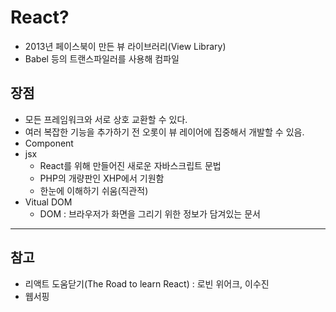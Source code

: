 # React?

  - 2013년 페이스북이 만든 뷰 라이브러리(View Library)
  - Babel 등의 트랜스파일러를 사용해 컴파일


## 장점

  - 모든 프레임워크와 서로 상호 교환할 수 있다.
  - 여러 복잡한 기능을 추가하기 전 오롯이 뷰 레이어에 집중해서 개발할 수 있음.
  - Component
  - jsx
    + React를 위해 만들어진 새로운 자바스크립트 문법
    + PHP의 개량판인 XHP에서 기원함
    + 한눈에 이해하기 쉬움(직관적)
  - Vitual DOM
    + DOM : 브라우저가 화면을 그리기 위한 정보가 담겨있는 문서
    



-----

## 참고
- 리액트 도움닫기(The Road to learn React) : 로빈 위어크, 이수진
- 웹서핑